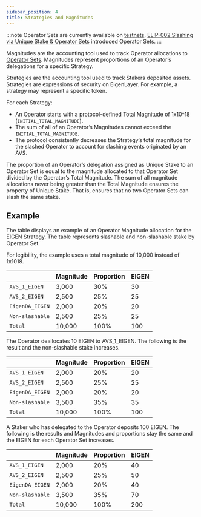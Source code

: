 ```yaml
---
sidebar_position: 4
title: Strategies and Magnitudes
---
```


:::note
Operator Sets are currently available on [testnets](../../../developers/HowTo/test/testnets.md). [ELIP-002 Slashing via Unique Stake & Operator Sets](https://github.com/eigenfoundation/ELIPs/blob/main/ELIPs/ELIP-002.md)
introduced Operator Sets.
:::

Magnitudes are the accounting tool used to track Operator allocations to [Operator Sets](operator-sets-concept). Magnitudes represent proportions 
of an Operator’s delegations for a specific Strategy.

Strategies are the accounting tool used to track Stakers deposited assets. Strategies are expressions of security on EigenLayer. 
For example, a strategy may represent a specific token.

For each Strategy:
* An Operator starts with a protocol-defined Total Magnitude of 1x10^18 (`INITIAL_TOTAL_MAGNITUDE`).
* The sum of all of an Operator’s Magnitudes cannot exceed the `INITIAL_TOTAL_MAGNITUDE`.
* The protocol consistently decreases the Strategy’s total magnitude for the slashed Operator to account for slashing events originated by an AVS.

The proportion of an Operator’s delegation assigned as Unique Stake to an Operator Set is equal to the magnitude allocated 
to that Operator Set divided by the Operator’s Total Magnitude. The sum of all magnitude allocations never being greater 
than the Total Magnitude ensures the property of Unique Stake. That is, ensures that no two Operator Sets can slash the same stake.

## Example

The table displays an example of an Operator Magnitude allocation for the EIGEN Strategy. The table represents slashable 
and non-slashable stake by Operator Set.

For legibility, the example uses a total magnitude of 10,000 instead of 1x1018.

|  | Magnitude | Proportion | EIGEN |
| :---- | :---- | :---- | :---- |
| `AVS_1_EIGEN` | 3,000 | 30% | 30 |
| `AVS_2_EIGEN` | 2,500 | 25% | 25 |
| `EigenDA_EIGEN` | 2,000 | 20% | 20 |
| `Non-slashable` | 2,500 | 25% | 25 |
| `Total` | 10,000 | 100% | 100 |

The Operator deallocates 10 EIGEN to AVS_1_EIGEN. The following is the result and the non-slashable stake increases. 

|  | Magnitude | Proportion | EIGEN |
| :---- | :---- | :---- | :---- |
| `AVS_1_EIGEN` | 2,000 | 20% | 20 |
| `AVS_2_EIGEN` | 2,500 | 25% | 25 |
| `EigenDA_EIGEN` | 2,000 | 20% | 20 |
| `Non-slashable` | 3,500 | 35% | 35 |
| `Total`  | 10,000 | 100% | 100 |

A Staker who has delegated to the Operator deposits 100 EIGEN. The following is the results and Magnitudes and proportions 
stay the same and the EIGEN for each Operator Set increases. 

|  | Magnitude | Proportion | EIGEN |
| :---- | :---- | :---- | :---- |
| `AVS_1_EIGEN` | 2,000 | 20% | 40 |
| `AVS_2_EIGEN` | 2,500 | 25% | 50 |
| `EigenDA_EIGEN` | 2,000 | 20% | 40 |
| `Non-slashable` | 3,500 | 35% | 70 |
| `Total`  | 10,000 | 100% | 200 |

